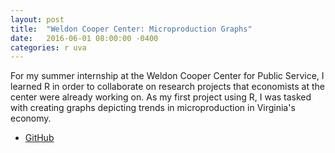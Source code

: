```yaml
---
layout: post
title:  "Weldon Cooper Center: Microproduction Graphs"
date:   2016-06-01 08:00:00 -0400
categories: r uva
---
```

For my summer internship at the Weldon Cooper Center for Public Service, I learned R in order to collaborate on research projects that economists at the center were already working on. As my first project using R, I was tasked with creating graphs depicting trends in microproduction in Virginia's economy.
- [GitHub](https://github.com/tsj7ww/uva_projects/tree/master/r/weldon_cooper_center-microproduction_graphs)

